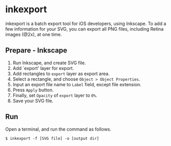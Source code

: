 inkexport
=========

inkexport is a batch export tool for iOS developers, using Inkscape.
To add a few information for your SVG, you can export all PNG files, including Retina images (@2x), at one time.

Prepare - Inkscape
------------------

1. Run Inkscape, and create SVG file.
2. Add `export' layer for export.
3. Add rectangles to `export` layer as export area.
4. Select a rectangle, and choose `Object > Object Properties`.
5. Input an export file name to `Label` field, except file extension.
6. Press `Apply` button.
7. Finally, set `Opacity` of `export` layer to `0%`.
8. Save your SVG file.

Run
---

Open a terminal, and run the command as follows.

	$ inkexport -f [SVG file] -o [output dir]


